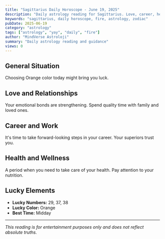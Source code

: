 ```yaml
---
title: "Sagittarius Daily Horoscope - June 19, 2025"
description: "Daily astrology reading for Sagittarius. Love, career, health and general guidance."
keywords: "sagittarius, daily horoscope, fire, astrology, zodiac"
pubDate: 2025-06-19
category: "astrology"
tags: ["astrology", "yay", "daily", "fire"]
author: "MindVerse Astroloji"
summary: "Daily astrology reading and guidance"
views: 0
---
```


## General Situation

Choosing Orange color today might bring you luck.

## Love and Relationships

Your emotional bonds are strengthening. Spend quality time with family and loved ones.

## Career and Work

It's time to take forward-looking steps in your career. Your superiors trust you.

## Health and Wellness

A period when you need to take care of your health. Pay attention to your nutrition.

## Lucky Elements

- **Lucky Numbers:** 29, 37, 38
- **Lucky Color:** Orange
- **Best Time:** Midday

---

*This reading is for entertainment purposes only and does not reflect absolute truths.*
